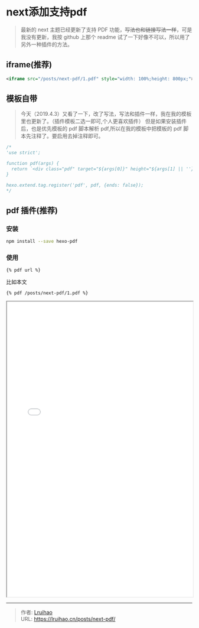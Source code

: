 # next添加支持pdf


> 最新的 next 主题已经更新了支持 PDF 功能，~~写法也和链接写法一样~~，可是我没有更新，我按 github 上那个 readme 试了一下好像不可以，所以用了另外一种插件的方法。

## iframe(推荐)

```xml
<iframe src="/posts/next-pdf/1.pdf" style="width: 100%;height: 800px;"></iframe>
```

## 模板自带

> 今天（2019.4.3）又看了一下，改了写法，写法和插件一样，我在我的模板里也更新了。（插件模板二选一即可,个人更喜欢插件）
> 但是如果安装插件后，也是优先模板的 pdf 脚本解析 pdf,所以在我的模板中把模板的 pdf 脚本先注释了。要启用去掉注释即可。

```js next\scripts\tags\pdf.swig
/*
'use strict';

function pdf(args) {
  return `<div class="pdf" target="${args[0]}" height="${args[1] || ''}"></div>`;
}

hexo.extend.tag.register('pdf', pdf, {ends: false});
*/
```

## pdf 插件(推荐)

### 安装

```bash
npm install --save hexo-pdf
```

### 使用

```
{% pdf url %}
```

比如本文

```
{% pdf /posts/next-pdf/1.pdf %}
```

<iframe src="/posts/next-pdf/1.pdf" style="width: 100%;height: 800px;"></iframe>


---

> 作者: [Lruihao](https://github.com/Lruihao)  
> URL: https://lruihao.cn/posts/next-pdf/  

